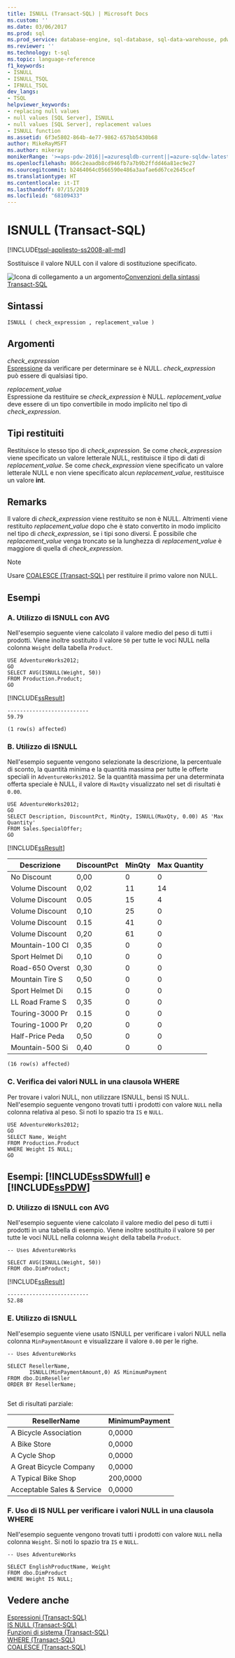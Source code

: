 ```yaml
---
title: ISNULL (Transact-SQL) | Microsoft Docs
ms.custom: ''
ms.date: 03/06/2017
ms.prod: sql
ms.prod_service: database-engine, sql-database, sql-data-warehouse, pdw
ms.reviewer: ''
ms.technology: t-sql
ms.topic: language-reference
f1_keywords:
- ISNULL
- ISNULL_TSQL
- IFNULL_TSQL
dev_langs:
- TSQL
helpviewer_keywords:
- replacing null values
- null values [SQL Server], ISNULL
- null values [SQL Server], replacement values
- ISNULL function
ms.assetid: 6f3e5802-864b-4e77-9862-657bb5430b68
author: MikeRayMSFT
ms.author: mikeray
monikerRange: '>=aps-pdw-2016||=azuresqldb-current||=azure-sqldw-latest||>=sql-server-2016||=sqlallproducts-allversions||>=sql-server-linux-2017||=azuresqldb-mi-current'
ms.openlocfilehash: 866c2eaadb8cd946fb7a7b9b2ffdd46a81ec9e27
ms.sourcegitcommit: b2464064c0566590e486a3aafae6d67ce2645cef
ms.translationtype: HT
ms.contentlocale: it-IT
ms.lasthandoff: 07/15/2019
ms.locfileid: "68109433"
---
```

# <a name="isnull-transact-sql"></a>ISNULL (Transact-SQL)
[!INCLUDE[tsql-appliesto-ss2008-all-md](../../includes/tsql-appliesto-ss2008-all-md.md)]

Sostituisce il valore NULL con il valore di sostituzione specificato.  
  
 ![Icona di collegamento a un argomento](../../database-engine/configure-windows/media/topic-link.gif "Icona di collegamento a un argomento")[Convenzioni della sintassi Transact-SQL](../../t-sql/language-elements/transact-sql-syntax-conventions-transact-sql.md)  
  
## <a name="syntax"></a>Sintassi  
  
```  
ISNULL ( check_expression , replacement_value )  
```  
  
## <a name="arguments"></a>Argomenti  
 *check_expression*  
 [Espressione](../../t-sql/language-elements/expressions-transact-sql.md) da verificare per determinare se è NULL. *check_expression* può essere di qualsiasi tipo.  
  
 *replacement_value*  
 Espressione da restituire se *check_expression* è NULL. *replacement_value* deve essere di un tipo convertibile in modo implicito nel tipo di *check_expression*.  
  
## <a name="return-types"></a>Tipi restituiti  
 Restituisce lo stesso tipo di *check_expression*. Se come *check_expression* viene specificato un valore letterale NULL, restituisce il tipo di dati di *replacement_value*. Se come *check_expression* viene specificato un valore letterale NULL e non viene specificato alcun *replacement_value*, restituisce un valore **int**.  
  
## <a name="remarks"></a>Remarks  
 Il valore di *check_expression* viene restituito se non è NULL. Altrimenti viene restituito *replacement_value* dopo che è stato convertito in modo implicito nel tipo di *check_expression*, se i tipi sono diversi. È possibile che *replacement_value* venga troncato se la lunghezza di *replacement_value* è maggiore di quella di *check_expression*.  
  
> [!NOTE]  
>  Usare [COALESCE &#40;Transact-SQL&#41;](../../t-sql/language-elements/coalesce-transact-sql.md) per restituire il primo valore non NULL.  
  
## <a name="examples"></a>Esempi  
  
### <a name="a-using-isnull-with-avg"></a>A. Utilizzo di ISNULL con AVG  
 Nell'esempio seguente viene calcolato il valore medio del peso di tutti i prodotti. Viene inoltre sostituito il valore `50` per tutte le voci NULL nella colonna `Weight` della tabella `Product`.  
  
```  
USE AdventureWorks2012;  
GO  
SELECT AVG(ISNULL(Weight, 50))  
FROM Production.Product;  
GO  
```  
  
 [!INCLUDE[ssResult](../../includes/ssresult-md.md)]  
  
 ```
 -------------------------- 
59.79  
  
 (1 row(s) affected)
 ```  
  
### <a name="b-using-isnull"></a>B. Utilizzo di ISNULL  
 Nell'esempio seguente vengono selezionate la descrizione, la percentuale di sconto, la quantità minima e la quantità massima per tutte le offerte speciali in `AdventureWorks2012`. Se la quantità massima per una determinata offerta speciale è NULL, il valore di `MaxQty` visualizzato nel set di risultati è `0.00`.  
  
```  
USE AdventureWorks2012;  
GO  
SELECT Description, DiscountPct, MinQty, ISNULL(MaxQty, 0.00) AS 'Max Quantity'  
FROM Sales.SpecialOffer;  
GO  
```  
  
 [!INCLUDE[ssResult](../../includes/ssresult-md.md)]  
  
|  Descrizione       |  DiscountPct    |   MinQty    |   Max Quantity       |
|  ---------------   |  -------------  |   --------  |   ---------------    |
|  No Discount       |  0,00           |   0         |   0                  |
|  Volume Discount   |  0,02           |   11        |   14                 |
|  Volume Discount   |  0.05           |   15        |   4                  |
|  Volume Discount   |  0,10           |   25        |   0                  |
|  Volume Discount   |  0.15           |   41        |   0                  |
|  Volume Discount   |  0,20           |   61        |   0                  |
|  Mountain-100 Cl   |  0,35           |   0         |   0                  |
|  Sport Helmet Di   |  0,10           |   0         |   0                  |
|  Road-650 Overst   |  0,30           |   0         |   0                  |
|  Mountain Tire S   |  0,50           |   0         |   0                  |
|  Sport Helmet Di   |  0.15           |   0         |   0                  |
|  LL Road Frame S   |  0,35           |   0         |   0                  |
|  Touring-3000 Pr   |  0.15           |   0         |   0                  |
|  Touring-1000 Pr   |  0,20           |   0         |   0                  |
|  Half-Price Peda   |  0,50           |   0         |   0                  |
|  Mountain-500 Si   |  0,40           |   0         |   0                  |

 `(16 row(s) affected)`  
  
### <a name="c-testing-for-null-in-a-where-clause"></a>C. Verifica dei valori NULL in una clausola WHERE  
 Per trovare i valori NULL, non utilizzare ISNULL, bensì IS NULL. Nell'esempio seguente vengono trovati tutti i prodotti con valore `NULL` nella colonna relativa al peso. Si noti lo spazio tra `IS` e `NULL`.  
  
```  
USE AdventureWorks2012;  
GO  
SELECT Name, Weight  
FROM Production.Product  
WHERE Weight IS NULL;  
GO  
```  
  
## <a name="examples-includesssdwfullincludessssdwfull-mdmd-and-includesspdwincludessspdw-mdmd"></a>Esempi: [!INCLUDE[ssSDWfull](../../includes/sssdwfull-md.md)] e [!INCLUDE[ssPDW](../../includes/sspdw-md.md)]  
  
### <a name="d-using-isnull-with-avg"></a>D. Utilizzo di ISNULL con AVG  
 Nell'esempio seguente viene calcolato il valore medio del peso di tutti i prodotti in una tabella di esempio. Viene inoltre sostituito il valore `50` per tutte le voci NULL nella colonna `Weight` della tabella `Product`.  
  
```  
-- Uses AdventureWorks  
  
SELECT AVG(ISNULL(Weight, 50))  
FROM dbo.DimProduct;  
```  
  
 [!INCLUDE[ssResult](../../includes/ssresult-md.md)]  
  
```  
--------------------------   
52.88   
```  
  
### <a name="e-using-isnull"></a>E. Utilizzo di ISNULL  
 Nell'esempio seguente viene usato ISNULL per verificare i valori NULL nella colonna `MinPaymentAmount` e visualizzare il valore `0.00` per le righe.  
  
```  
-- Uses AdventureWorks  
  
SELECT ResellerName,   
       ISNULL(MinPaymentAmount,0) AS MinimumPayment  
FROM dbo.DimReseller  
ORDER BY ResellerName;  
  
```  
  
 Set di risultati parziale:  
  
|  ResellerName                |  MinimumPayment    |
|  -------------------------   |  --------------    |
|  A Bicycle Association       |     0,0000         |
|  A Bike Store                |     0,0000         |
|  A Cycle Shop                |     0,0000         |
|  A Great Bicycle Company     |     0,0000         |
|  A Typical Bike Shop         |   200,0000         |
|  Acceptable Sales & Service  |     0,0000         |
  
### <a name="f-using-is-null-to-test-for-null-in-a-where-clause"></a>F. Uso di IS NULL per verificare i valori NULL in una clausola WHERE  
 Nell'esempio seguente vengono trovati tutti i prodotti con valore `NULL` nella colonna `Weight`. Si noti lo spazio tra `IS` e `NULL`.  
  
```  
-- Uses AdventureWorks  
  
SELECT EnglishProductName, Weight  
FROM dbo.DimProduct  
WHERE Weight IS NULL;  
```  
  
## <a name="see-also"></a>Vedere anche  
 [Espressioni &#40;Transact-SQL&#41;](../../t-sql/language-elements/expressions-transact-sql.md)   
 [IS NULL &#40;Transact-SQL&#41;](../../t-sql/queries/is-null-transact-sql.md)   
 [Funzioni di sistema &#40;Transact-SQL&#41;](../../relational-databases/system-functions/system-functions-for-transact-sql.md)   
 [WHERE &#40;Transact-SQL&#41;](../../t-sql/queries/where-transact-sql.md)   
 [COALESCE &#40;Transact-SQL&#41;](../../t-sql/language-elements/coalesce-transact-sql.md)  
  
  


